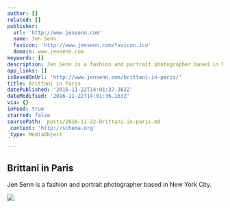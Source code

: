 ```yaml
---
author: []
related: []
publisher:
  url: 'http://www.jensenn.com'
  name: Jen Senn
  favicon: 'http://www.jensenn.com/favicon.ico'
  domain: www.jensenn.com
keywords: []
description: Jen Senn is a fashion and portrait photographer based in New York City.
app_links: []
isBasedOnUrl: 'http://www.jensenn.com/brittani-in-paris/'
title: Brittani in Paris
datePublished: '2016-11-22T14:01:37.362Z'
dateModified: '2016-11-22T14:01:36.163Z'
via: {}
inFeed: true
starred: false
sourcePath: _posts/2016-11-22-brittani-in-paris.md
_context: 'http://schema.org'
_type: MediaObject

---
```

<article style=""><h1>Brittani in Paris</h1><p>Jen Senn is a fashion and portrait photographer based in New York City.</p><img src="https://static1.squarespace.com/static/53967dd8e4b00e052630b00a/56d5f3f0b09f959615cad2a1/56d5f40fb09f959615cad3e8/1456862244193/Jen_Senn_Brittani_Paris-29.jpg" /></article>